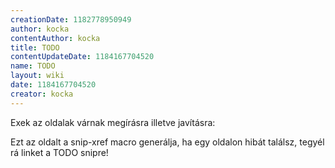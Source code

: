 ```yaml
---
creationDate: 1182778950949 
author: kocka 
contentAuthor: kocka 
title: TODO 
contentUpdateDate: 1184167704520 
name: TODO 
layout: wiki 
date: 1184167704520 
creator: kocka 
---
```

Exek az oldalak várnak megírásra illetve javításra:



Ezt az oldalt a snip-xref macro generálja, ha egy oldalon hibát találsz, tegyél rá linket a TODO snipre!
